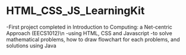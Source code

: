 # HTML_CSS_JS_LearningKit
 
 -First project completed in Introduction to Computing: a Net-centric Approach (EECS1012)\n
 -using HTML, CSS and Javascript
 -to solve mathematical problems, how to draw flowchart for each problems, and solutions using Java
